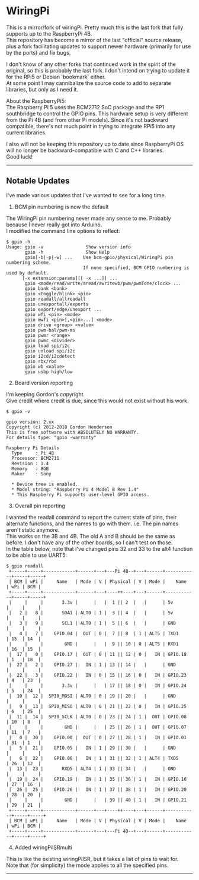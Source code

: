 # WiringPi 

This is a mirror/fork of wiringPi.  Pretty much this is the last fork that fully supports up to the RaspberryPi 4B.  
This repository has become a mirror of the last "official" source release, plus a fork
facilitating updates to support newer hardware (primarily for use by the ports) and fix bugs.

I don't know of any other forks that continued work in the spirit of the original,
so this is probably the last fork. I don't intend on trying to update it for the RPi5
or Debian 'bookmark' either.  
At some point I may cannibalize the source code to add to separate libraries, but only as I need it.

About the RaspberryPi5:  
The Raspberry Pi 5 uses the BCM2712 SoC package and the RP1 southbridge to control the GPIO pins. This hardware setup is very different from the Pi 4B (and from other Pi models).
Since it's not backward compatible, there's not much point in trying to integrate RPi5 into any current libraries.

I also will not be keeping this repository up to date since RaspberryPi OS will no longer be backward-compatible with C and C++ libraries.  
Good luck!

---

## Notable Updates

I've made various updates that I've wanted to see for a long time.

1. BCM pin numbering is now the default

The WiringPi pin numbering never made any sense to me. Probably because I never really got into Arduino.  
I modified the command line options to reflect:

```
$ gpio -h
Usage: gpio -v                Show version info
       gpio -h                Show Help
       gpio[-b|-p|-w] ...    Use bcm-gpio/physical/WiringPi pin numbering scheme.
                             If none specified, BCM GPIO numbering is used by default.
      [-x extension:params][[ -x ...]] ...
       gpio <mode/read/write/aread/awritewb/pwm/pwmTone/clock> ...
       gpio bank <bank>
       gpio <toggle/blink> <pin>
       gpio readall/allreadall
       gpio unexportall/exports
       gpio export/edge/unexport ...
       gpio wfi <pin> <mode>
       gpio mwfi <pin>[,<pin>...] <mode>
       gpio drive <group> <value>
       gpio pwm-bal/pwm-ms 
       gpio pwmr <range> 
       gpio pwmc <divider> 
       gpio load spi/i2c
       gpio unload spi/i2c
       gpio i2cd/i2cdetect
       gpio rbx/rbd
       gpio wb <value>
       gpio usbp high/low
```

2. Board version reporting

I'm keeping Gordon's copyright.  
Give credit where credit is due, since this would not exist without his work.

```
$ gpio -v

gpio version: 2.xx
Copyright (c) 2012-2018 Gordon Henderson
This is free software with ABSOLUTELY NO WARRANTY.
For details type: "gpio -warranty"

Raspberry Pi Details
  Type     : Pi 4B
  Processor: BCM2711
  Revision : 1.4
  Memory   : 8GB
  Maker    : Sony
  
  * Device tree is enabled.
  * Model string: "Raspberry Pi 4 Model B Rev 1.4"
  * This Raspberry Pi supports user-level GPIO access.
```

3. Overall pin reporting

I wanted the readall command to report the current state of pins, their alternate functions, and the names to go with them.
i.e. The pin names aren't static anymore.  
This works on the 3B and 4B. The old A and B should be the same as before. I don't have any of the other boards,
so I can't test on those.  
In the table below, note that I've changed pins 32 and 33 to the alt4 function to be able to use UART5:

```
$ gpio readall
 +-----+-----+------------+------+---+---Pi 4B--+---+------+------------+-----+-----+
 | BCM | wPi |     Name   | Mode | V | Physical | V | Mode |    Name    | wPi | BCM |
 +-----+-----+------------+------+---+----++----+---+------+------------+-----+-----+
 |     |     |       3.3v |      |   |  1 || 2  |   |      | 5v         |     |     |
 |   2 |   8 |       SDA1 | ALT0 | 1 |  3 || 4  |   |      | 5v         |     |     |
 |   3 |   9 |       SCL1 | ALT0 | 1 |  5 || 6  |   |      | GND        |     |     |
 |   4 |   7 |    GPIO.04 |  OUT | 0 |  7 || 8  | 1 | ALT5 | TXD1       | 15  | 14  |
 |     |     |        GND |      |   |  9 || 10 | 0 | ALT5 | RXD1       | 16  | 15  |
 |  17 |   0 |    GPIO.17 |  OUT | 0 | 11 || 12 | 0 |   IN | GPIO.18    | 1   | 18  |
 |  27 |   2 |    GPIO.27 |   IN | 1 | 13 || 14 |   |      | GND        |     |     |
 |  22 |   3 |    GPIO.22 |   IN | 0 | 15 || 16 | 0 |   IN | GPIO.23    | 4   | 23  |
 |     |     |       3.3v |      |   | 17 || 18 | 0 |   IN | GPIO.24    | 5   | 24  |
 |  10 |  12 |  SPI0_MOSI | ALT0 | 0 | 19 || 20 |   |      | GND        |     |     |
 |   9 |  13 |  SPI0_MISO | ALT0 | 0 | 21 || 22 | 0 |   IN | GPIO.25    | 6   | 25  |
 |  11 |  14 |  SPI0_SCLK | ALT0 | 0 | 23 || 24 | 1 |  OUT | GPIO.08    | 10  | 8   |
 |     |     |        GND |      |   | 25 || 26 | 1 |  OUT | GPIO.07    | 11  | 7   |
 |   0 |  30 |    GPIO.00 |  OUT | 0 | 27 || 28 | 1 |   IN | GPIO.01    | 31  | 1   |
 |   5 |  21 |    GPIO.05 |   IN | 1 | 29 || 30 |   |      | GND        |     |     |
 |   6 |  22 |    GPIO.06 |   IN | 1 | 31 || 32 | 1 | ALT4 | TXD5       | 26  | 12  |
 |  13 |  23 |       RXD5 | ALT4 | 1 | 33 || 34 |   |      | GND        |     |     |
 |  19 |  24 |    GPIO.19 |   IN | 1 | 35 || 36 | 1 |   IN | GPIO.16    | 27  | 16  |
 |  26 |  25 |    GPIO.26 |   IN | 1 | 37 || 38 | 1 |   IN | GPIO.20    | 28  | 20  |
 |     |     |        GND |      |   | 39 || 40 | 1 |   IN | GPIO.21    | 29  | 21  |
 +-----+-----+------------+------+---+----++----+---+------+------------+-----+-----+
 | BCM | wPi |     Name   | Mode | V | Physical | V | Mode |    Name    | wPi | BCM |
 +-----+-----+------------+------+---+---Pi 4B--+---+------+------------+-----+-----+
```

4. Added wiringPiISRmulti

This is like the existing wiringPiISR, but it takes a list of pins to wait for.  
Note that (for simplicity) the mode applies to all the specified pins.

---
